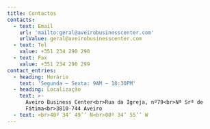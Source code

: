 ```yaml
---
title: Contactos
contacts:
  - text: Email
    url: 'mailto:geral@aveirobusinesscenter.com'
    urlValue: geral@aveirobusinesscenter.com
  - text: Tel
    value: +351 234 290 290
  - text: Fax
    value: +351 234 290 299
contact_entries:
  - heading: Horário
    text: 'Segunda – Sexta: 9AM – 18:30PM'
  - heading: Localização
    text: >-
      Aveiro Business Center<br>Rua da Igreja, nº79<br>Nª Srª de
      Fátima<br>3810-744 Aveiro
  - text: <br>40º 34’ 49’’ N<br>08º 34’ 55’’ W
---
```


